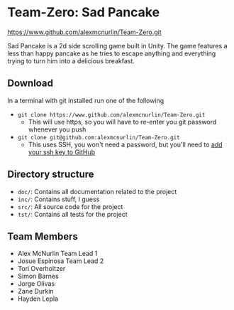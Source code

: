 # Team-Zero: Sad Pancake

https://www.github.com/alexmcnurlin/Team-Zero.git

Sad Pancake is a 2d side scrolling game built in Unity. The game features a less than happy pancake as he tries to escape anything and everything trying to turn him into a delicious breakfast.

## Download
In a terminal with git installed run one of the following
* `git clone https://www.github.com/alexmcnurlin/Team-Zero.git`
    * This will use https, so you will have to re-enter you git password whenever you push
* `git clone git@github.com:alexmcnurlin/Team-Zero.git`
    * This uses SSH, you won't need a password, but you'll need to [add your ssh key to GitHub](https://help.github.com/articles/connecting-to-github-with-ssh/)

## Directory structure
* `doc/`: Contains all documentation related to the project
* `inc/`: Contains stuff, I guess
* `src/`: All source code for the project
* `tst/`: Contains all tests for the project


## Team Members
* Alex McNurlin Team Lead 1
* Josue Espinosa Team Lead 2
* Tori Overholtzer
* Simon Barnes
* Jorge Olivas
* Zane Durkin
* Hayden Lepla
